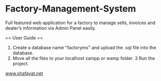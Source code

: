 # Factory-Management-System
Full featured web application for a factory to manage sells, invoices and dealer’s information via Admin Panel easily.

== User Guide ==
1. Create a database name "factoryms" and upload the .sql file into the database.
2. Move all the files to your localhost xampp or wamp folder.
3 Run the project.

www.shafayat.net
